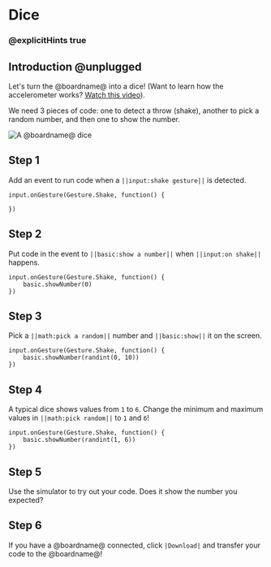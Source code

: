 # Dice

### @explicitHints true

## Introduction @unplugged

Let's turn the @boardname@ into a dice!
(Want to learn how the accelerometer works? [Watch this video](https://youtu.be/byngcwjO51U)).

We need 3 pieces of code: one to detect a throw (shake), another to pick a random number, and then one to show the number.

![A @boardname@ dice](/static/mb/projects/dice.png)

## Step 1

Add an event to run code when a ``||input:shake gesture||`` is detected.

```spy
input.onGesture(Gesture.Shake, function() {

})
```

## Step 2

Put code in the event to ``||basic:show a number||`` when ``||input:on shake||`` happens.

```spy
input.onGesture(Gesture.Shake, function() {
    basic.showNumber(0)
})
```

## Step 3

Pick a ``||math:pick a random||`` number and ``||basic:show||`` it on the screen.

```spy
input.onGesture(Gesture.Shake, function() {
    basic.showNumber(randint(0, 10))
})
```

## Step 4

A typical dice shows values from `1` to `6`. Change the minimum and maximum values in ``||math:pick random||`` to ``1`` and ``6``!

```spy
input.onGesture(Gesture.Shake, function() {
    basic.showNumber(randint(1, 6))
})
```

## Step 5

Use the simulator to try out your code. Does it show the number you expected?

## Step 6

If you have a @boardname@ connected, click ``|Download|`` and transfer your code to the @boardname@!